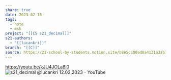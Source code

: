 ```yaml
---
share: true
date: 2023-02-15
tags:
  - note
  - msk
project: "[[C5 s21_decimal]]"
s21-authors:
  - "[[lucankri]]"
branch: "[[C]]"
source: https://21-school-by-students.notion.site/b8e5cc00ad0a4131a3ab74fd2feb2948?pvs=25
---
```


https://youtu.be/kJU4JOLa8l0
![s21\_decimal @lucankri 12.02.2023 - YouTube](https://youtu.be/kJU4JOLa8l0)
